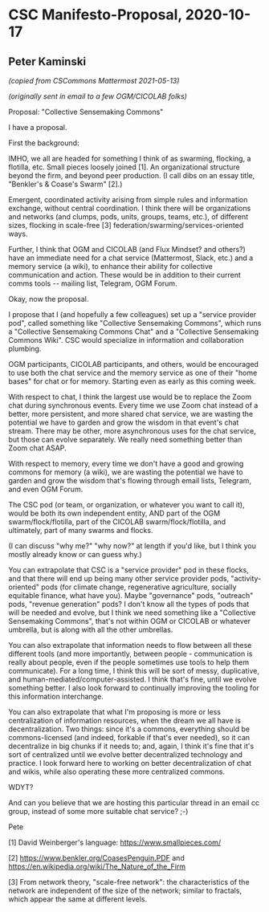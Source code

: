 # CSC Manifesto-Proposal, 2020-10-17
## Peter Kaminski
_(copied from CSCommons Mattermost 2021-05-13)_

_(originally sent in email to a few OGM/CICOLAB folks)_

Proposal: "Collective Sensemaking Commons"

I have a proposal.

First the background:

IMHO, we all are headed for something I think of as swarming, flocking, a flotilla, etc.  Small pieces loosely joined [1].  An organizational structure beyond the firm, and beyond peer production.  (I call dibs on an essay title, "Benkler's & Coase's Swarm" [2].)

Emergent, coordinated activity arising from simple rules and information exchange, without central coordination.  I think there will be organizations and networks (and clumps, pods, units, groups, teams, etc.), of different sizes, flocking in scale-free [3] federation/swarming/services-oriented ways.

Further, I think that OGM and CICOLAB (and Flux Mindset? and others?) have an immediate need for a chat service (Mattermost, Slack, etc.) and a memory service (a wiki), to enhance their ability for collective communication and action.  These would be in addition to their current comms tools -- mailing list, Telegram, OGM Forum.

Okay, now the proposal.

I propose that I (and hopefully a few colleagues) set up a "service provider pod", called something like "Collective Sensemaking Commons", which runs a "Collective Sensemaking Commons Chat" and a "Collective Sensemaking Commons Wiki".  CSC would specialize in information and collaboration plumbing.

OGM participants, CICOLAB participants, and others, would be encouraged to use both the chat service and the memory service as one of their "home bases" for chat or for memory.  Starting even as early as this coming week.

With respect to chat, I think the largest use would be to replace the Zoom chat during synchronous events.  Every time we use Zoom chat instead of a better, more persistent, and more shared chat service, we are wasting the potential we have to garden and grow the wisdom in that event's chat stream.  There may be other, more asynchronous uses for the chat service, but those can evolve separately.  We really need something better than Zoom chat ASAP.

With respect to memory, every time we don't have a good and growing commons for memory (a wiki), we are wasting the potential we have to garden and grow the wisdom that's flowing through email lists, Telegram, and even OGM Forum.

The CSC pod (or team, or organization, or whatever you want to call it), would be both its own independent entity, AND part of the OGM swarm/flock/flotilla, part of the CICOLAB swarm/flock/flotilla, and ultimately, part of many swarms and flocks.

(I can discuss "why me?" "why now?" at length if you'd like, but I think you mostly already know or can guess why.)

You can extrapolate that CSC is a "service provider" pod in these flocks, and that there will end up being many other service provider pods, "activity-oriented" pods (for climate change, regenerative agriculture, socially equitable finance, what have you).  Maybe "governance" pods, "outreach" pods, "revenue generation" pods?  I don't know all the types of pods that will be needed and evolve, but I think we need something like a "Collective Sensemaking Commons", that's not within OGM or CICOLAB or whatever umbrella, but is along with all the other umbrellas.

You can also extrapolate that information needs to flow between all these different tools (and more importantly, between people - communication is really about people, even if the people sometimes use tools to help them communicate).  For a long time, I think this will be sort of messy, duplicative, and human-mediated/computer-assisted.  I think that's fine, until we evolve something better.  I also look forward to continually improving the tooling for this information interchange.

You can also extrapolate that what I'm proposing is more or less centralization of information resources, when the dream we all have is decentralization.  Two things: since it's a commons, everything should be commons-licensed (and indeed, forkable if that's ever needed), so it can decentralize in big chunks if it needs to; and, again, I think it's fine that it's sort of centralized until we evolve better decentralized technology and practice.  I look forward here to working on better decentralization of chat and wikis, while also operating these more centralized commons.

WDYT?

And can you believe that we are hosting this particular thread in an email cc group, instead of some more suitable chat service? ;-)

Pete

[1] David Weinberger's language: https://www.smallpieces.com/

[2] https://www.benkler.org/CoasesPenguin.PDF and https://en.wikipedia.org/wiki/The_Nature_of_the_Firm

[3] From network theory, "scale-free network": the characteristics of the network are independent of the size of the network; similar to fractals, which appear the same at different levels.